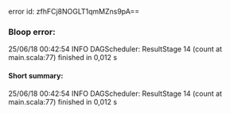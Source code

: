 error id: zfhFCj8NOGLT1qmMZns9pA==
### Bloop error:

25/06/18 00:42:54 INFO DAGScheduler: ResultStage 14 (count at main.scala:77) finished in 0,012 s
#### Short summary: 

25/06/18 00:42:54 INFO DAGScheduler: ResultStage 14 (count at main.scala:77) finished in 0,012 s